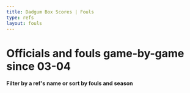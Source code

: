 ```yaml
---
title: Dadgum Box Scores | Fouls
type: refs
layout: fouls
---
```


# Officials and fouls game-by-game since 03-04 

#### Filter by a ref's name or sort by fouls and season 






